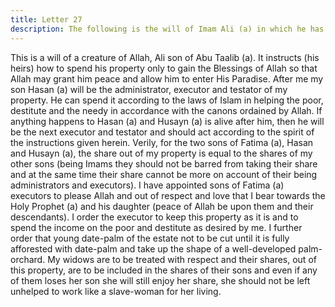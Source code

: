 ```yaml
---
title: Letter 27
description: The following is the will of Imam Ali (a) in which he has left instructions as to how to treat his property and estate. It was written after his return from the Battle of Siffin.
---
```


This is a will of a creature of Allah, Ali son of Abu Taalib (a). It instructs (his heirs) how to 
spend his property only to gain the Blessings of Allah so that Allah may grant him peace and 
allow him to enter His Paradise. After me my son Hasan (a) will be the administrator, 
executor and testator of my property. He can spend it according to the laws of Islam in 
helping the poor, destitute and the needy in accordance with the canons ordained by Allah. If 
anything happens to Hasan (a) and Husayn (a) is alive after him, then he will be the next 
executor and testator and should act according to the spirit of the instructions given herein. 
Verily, for the two sons of Fatima (a), Hasan and Husayn (a), the share out of my property is 
equal to the shares of my other sons (being Imams they should not be barred from taking their 
share and at the same time their share cannot be more on account of their being administrators 
and executors). I have appointed sons of Fatima (a) executors to please Allah and out of 
respect and love that I bear towards the Holy Prophet (a) and his daughter (peace of Allah be 
upon them and their descendants). 
I order the executor to keep this property as it is and to spend the income on the poor and 
destitute as desired by me. I further order that young date-palm of the estate not to be cut until 
it is fully afforested with date-palm and take up the shape of a well-developed palm-orchard. 
My widows are to be treated with respect and their shares, out of this property, are to be 
included in the shares of their sons and even if any of them loses her son she will still enjoy 
her share, she should not be left unhelped to work like a slave-woman for her living.